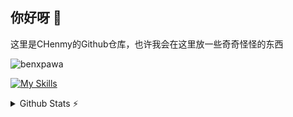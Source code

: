 ## 你好呀 👋

这里是CHenmy的Github仓库，也许我会在这里放一些奇奇怪怪的东西

<p align="left"> <img src="https://komarev.com/ghpvc/?username=benxpawa&label=Profile%20views&color=0e75b6&style=flat" alt="benxpawa" /> </p>

[![My Skills](https://skillicons.dev/icons?i=html,css,js,md,php,py,cpp,mysql,sqlite,nginx,jquery,wordpress,flask,electron,windows,linux,kali,docker,git,github,twitter,discord,instagram,notion,vscode,pycharm,ps,ai,pr,powershell)](https://skillicons.dev)

<details>
  <summary>Github Stats ⚡</summary>
  
  <a href="#">![Github stats](https://github-readme-stats.vercel.app/api?username=xxynet&theme=blueberry&count_private=true&hide_border=true&line_height=20)</a>
  <a href="#">![Top Langs](https://github-readme-stats.vercel.app/api/top-langs/?username=xxynet&layout=compact&theme=blueberry&count_private=true&hide_border=true)</a>
</details>
